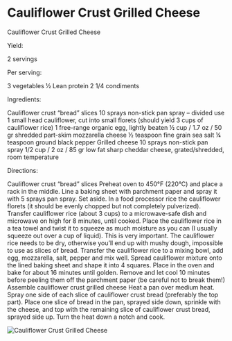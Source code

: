 # Cauliflower Crust Grilled Cheese

Cauliflower Crust Grilled Cheese

Yield:

2 servings

Per serving: 

3 vegetables 
½ Lean protein 
2 1/4 condiments

Ingredients:

Cauliflower crust “bread” slices
10 sprays non-stick pan spray – divided use
1 small head cauliflower, cut into small florets (should yield 3 cups of cauliflower rice)
1 free-range organic egg, lightly beaten
½ cup / 1.7 oz / 50 gr shredded part-skim mozzarella cheese
½ teaspoon fine grain sea salt
¼ teaspoon ground black pepper
Grilled cheese
10 sprays non-stick pan spray
1/2 cup / 2 oz / 85 gr low fat sharp cheddar cheese, grated/shredded, room temperature

Directions:

Cauliflower crust “bread” slices
Preheat oven to 450°F (220°C) and place a rack in the middle. Line a baking sheet with parchment paper and spray it with 5 sprays pan spray. Set aside. In a food processor rice the cauliflower florets (it should be evenly chopped but not completely pulverized). Transfer cauliflower rice (about 3 cups) to a microwave-safe dish and microwave on high for 8 minutes, until cooked.
Place the cauliflower rice in a tea towel and twist it to squeeze as much moisture as you can (I usually squeeze out over a cup of liquid). This is very important. The cauliflower rice needs to be dry, otherwise you’ll end up with mushy dough, impossible to use as slices of bread.
Transfer the cauliflower rice to a mixing bowl, add egg, mozzarella, salt, pepper and mix well. Spread cauliflower mixture onto the lined baking sheet and shape it into 4 squares. Place in the oven and bake for about 16 minutes until golden. Remove and let cool 10 minutes before peeling them off the parchment paper (be careful not to break them!)
Assemble cauliflower crust grilled cheese
Heat a pan over medium heat. Spray one side of each slice of cauliflower crust bread (preferably the top part). Place one slice of bread in the pan, sprayed side down, sprinkle with the cheese, and top with the remaining slice of cauliflower crust bread, sprayed side up. Turn the heat down a notch and cook.

![Cauliflower Crust Grilled Cheese](./Cauliflower%20Crust%20Grilled%20Cheese.png)

